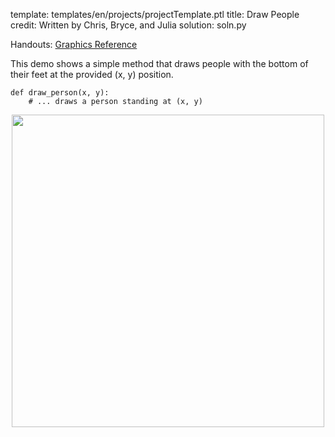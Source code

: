 template: templates/en/projects/projectTemplate.ptl
title: Draw People
credit: Written by Chris, Bryce, and Julia
solution: soln.py

Handouts: [Graphics Reference]({{pathToRoot}}en/resources/graphics.html)<br/>

This demo shows a simple method that draws people with the bottom of their feet at the provided (x, y) position.

    def draw_person(x, y):
        # ... draws a person standing at (x, y)

<center>
<img style="width:500px" src="{{pathToRoot}}img/projects/drawPeople/demo2.png">	
</center>
